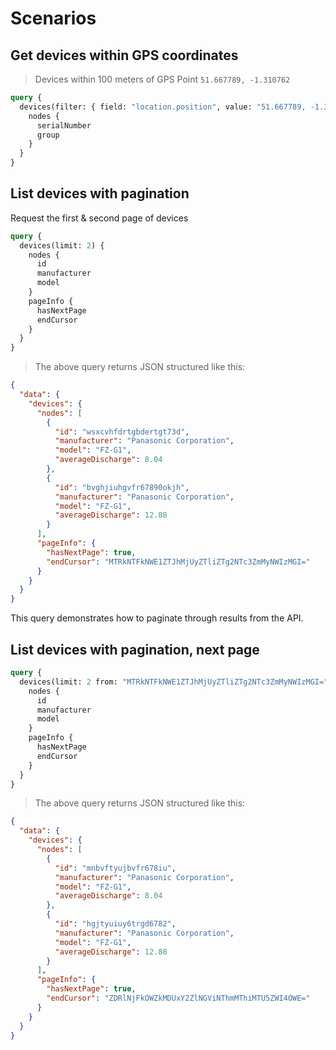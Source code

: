 
# Scenarios

## Get devices within GPS coordinates

> Devices within 100 meters of GPS Point `51.667789, -1.310762`

```graphql
query {
  devices(filter: { field: "location.position", value: "51.667789, -1.310762 / 100m" }) {
    nodes {
      serialNumber
      group 
    }
  }
}
```

## List devices with pagination
Request the first & second page of devices

```graphql
query {
  devices(limit: 2) {
    nodes {
      id
      manufacturer
      model
    }
    pageInfo {
      hasNextPage
      endCursor
    }
  }
}
```

> The above query returns JSON structured like this:

```json
{
  "data": {
    "devices": {
      "nodes": [
        {
          "id": "wsxcvhfdrtgbdertgt73d",
          "manufacturer": "Panasonic Corporation",
          "model": "FZ-G1",
          "averageDischarge": 8.04
        },
        {
          "id": "bvghjiuhgvfr67890okjh",
          "manufacturer": "Panasonic Corporation",
          "model": "FZ-G1",
          "averageDischarge": 12.88
        }
      ],
      "pageInfo": {
        "hasNextPage": true,
        "endCursor": "MTRkNTFkNWE1ZTJhMjUyZTliZTg2NTc3ZmMyNWIzMGI="
      }
    }
  }
}
```

This query demonstrates how to paginate through results from the API.

## List devices with pagination, next page
```graphql
query {
  devices(limit: 2 from: "MTRkNTFkNWE1ZTJhMjUyZTliZTg2NTc3ZmMyNWIzMGI=") {
    nodes {
      id
      manufacturer
      model
    }
    pageInfo {
      hasNextPage
      endCursor
    }
  }
}
```

> The above query returns JSON structured like this:

```json
{
  "data": {
    "devices": {
      "nodes": [
        {
          "id": "mnbvftyujbvfr678iu",
          "manufacturer": "Panasonic Corporation",
          "model": "FZ-G1",
          "averageDischarge": 8.04
        },
        {
          "id": "hgjtyuiuy6trgd6782",
          "manufacturer": "Panasonic Corporation",
          "model": "FZ-G1",
          "averageDischarge": 12.88
        }
      ],
      "pageInfo": {
        "hasNextPage": true,
        "endCursor": "ZDRlNjFkOWZkMDUxY2ZlNGViNThmMThiMTU5ZWI4OWE="
      }
    }
  }
}
```
